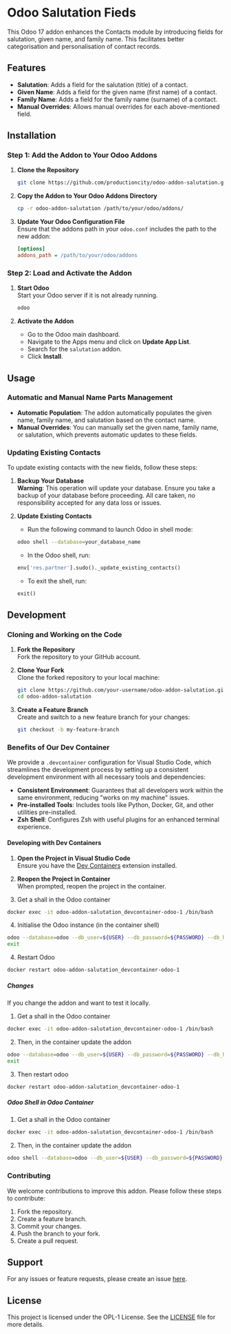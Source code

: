 # Odoo Salutation Fieds

This Odoo 17 addon enhances the Contacts module by introducing fields for salutation, given name, and family name. This facilitates better categorisation and personalisation of contact records.

## Features

- **Salutation**: Adds a field for the salutation (title) of a contact.
- **Given Name**: Adds a field for the given name (first name) of a contact.
- **Family Name**: Adds a field for the family name (surname) of a contact.
- **Manual Overrides**: Allows manual overrides for each above-mentioned field.

## Installation

### Step 1: Add the Addon to Your Odoo Addons

1. **Clone the Repository**
    ```bash
    git clone https://github.com/productioncity/odoo-addon-salutation.git
    ```

2. **Copy the Addon to Your Odoo Addons Directory**
    ```bash
    cp -r odoo-addon-salutation /path/to/your/odoo/addons/
    ```

3. **Update Your Odoo Configuration File**  
   Ensure that the addons path in your `odoo.conf` includes the path to the new addon:
    ```ini
    [options]
    addons_path = /path/to/your/odoo/addons
    ```

### Step 2: Load and Activate the Addon

1. **Start Odoo**  
   Start your Odoo server if it is not already running.
   ```bash
   odoo
   ```

2. **Activate the Addon**
   - Go to the Odoo main dashboard.
   - Navigate to the Apps menu and click on **Update App List**.
   - Search for the `salutation` addon.
   - Click **Install**.

## Usage

### Automatic and Manual Name Parts Management

- **Automatic Population**: The addon automatically populates the given name, family name, and salutation based on the contact name.
- **Manual Overrides**: You can manually set the given name, family name, or salutation, which prevents automatic updates to these fields.

### Updating Existing Contacts

To update existing contacts with the new fields, follow these steps:

1. **Backup Your Database**  
   **Warning**: This operation will update your database. Ensure you take a backup of your database before proceeding. All care taken, no responsibility accepted for any data loss or issues.

2. **Update Existing Contacts**
    - Run the following command to launch Odoo in shell mode:
    ```bash
    odoo shell --database=your_database_name
    ```

    - In the Odoo shell, run:
    ```python
    env['res.partner'].sudo()._update_existing_contacts()
    ```

    - To exit the shell, run:
    ```python
    exit()
    ```

## Development

### Cloning and Working on the Code

1. **Fork the Repository**  
   Fork the repository to your GitHub account.

2. **Clone Your Fork**  
   Clone the forked repository to your local machine:
    ```bash
    git clone https://github.com/your-username/odoo-addon-salutation.git
    cd odoo-addon-salutation
    ```

3. **Create a Feature Branch**  
   Create and switch to a new feature branch for your changes:
   ```bash
   git checkout -b my-feature-branch
   ```

### Benefits of Our Dev Container

We provide a `.devcontainer` configuration for Visual Studio Code, which streamlines the development process by setting up a consistent development environment with all necessary tools and dependencies:

- **Consistent Environment**: Guarantees that all developers work within the same environment, reducing "works on my machine" issues.
- **Pre-installed Tools**: Includes tools like Python, Docker, Git, and other utilities pre-installed.
- **Zsh Shell**: Configures Zsh with useful plugins for an enhanced terminal experience.

#### Developing with Dev Containers

1. **Open the Project in Visual Studio Code**  
   Ensure you have the [Dev Containers](https://code.visualstudio.com/docs/remote/containers) extension installed.

2. **Reopen the Project in Container**  
   When prompted, reopen the project in the container.

3. Get a shall in the Odoo container

```zsh
docker exec -it odoo-addon-salutation_devcontainer-odoo-1 /bin/bash
```

4. Initialise the Odoo instance (in the container shell)

```bash
odoo --database=odoo --db_user=${USER} --db_password=${PASSWORD} --db_host=postgres --db_port=5432 --stop-after-init --no-http -i base,contacts,marketing_automation
exit
```

4. Restart Odoo

```zsh
docker restart odoo-addon-salutation_devcontainer-odoo-1
```

##### Changes

If you change the addon and want to test it locally.

1. Get a shall in the Odoo container

```zsh
docker exec -it odoo-addon-salutation_devcontainer-odoo-1 /bin/bash
```

2. Then, in the container update the addon

```bash
odoo --database=odoo --db_user=${USER} --db_password=${PASSWORD} --db_host=postgres --db_port=5432 --stop-after-init --no-http -d odoo -u salutation
exit
```

3. Then restart odoo

```zsh
docker restart odoo-addon-salutation_devcontainer-odoo-1
```

##### Odoo Shell in Odoo Container

1. Get a shall in the Odoo container

```zsh
docker exec -it odoo-addon-salutation_devcontainer-odoo-1 /bin/bash
```

2. Then, in the container update the addon

```bash
odoo shell --database=odoo --db_user=${USER} --db_password=${PASSWORD} --db_host=postgres --db_port=5432 --stop-after-init --no-http -d odoo
```

### Contributing

We welcome contributions to improve this addon. Please follow these steps to contribute:

1. Fork the repository.
2. Create a feature branch.
3. Commit your changes.
4. Push the branch to your fork.
5. Create a pull request.

## Support

For any issues or feature requests, please create an issue [here](https://github.com/productioncity/odoo-addon-salutation/issues).

## License

This project is licensed under the OPL-1 License. See the [LICENSE](LICENSE) file for more details.